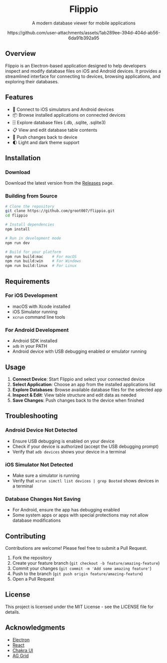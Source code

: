 <div align="center">
  <h1>Flippio</h1>
  <p>A modern database viewer for mobile applications</p>
https://github.com/user-attachments/assets/1ab289ee-394d-404d-ab56-6da91b392a95

</div>

## Overview

Flippio is an Electron-based application designed to help developers inspect and modify database files on iOS and Android devices. It provides a streamlined interface for connecting to devices, browsing applications, and exploring their databases.

## Features

- 📱 Connect to iOS simulators and Android devices
- 📦 Browse installed applications on connected devices
- 🗄️ Explore database files (.db, .sqlite, .sqlite3)
- 📋 View and edit database table contents
- 🔄 Push changes back to device
- 🌓 Light and dark theme support

## Installation

### Download

Download the latest version from the [Releases](https://github.com/groot007/flippio/releases) page.

### Building from Source

```bash
# Clone the repository
git clone https://github.com/groot007/flippio.git
cd flippio

# Install dependencies
npm install

# Run in development mode
npm run dev

# Build for your platform
npm run build:mac    # For macOS
npm run build:win    # For Windows
npm run build:linux  # For Linux
```

## Requirements

### For iOS Development
- macOS with Xcode installed
- iOS Simulator running
- `xcrun` command line tools

### For Android Development
- Android SDK installed
- `adb` in your PATH
- Android device with USB debugging enabled or emulator running

## Usage

1. **Connect Device**: Start Flippio and select your connected device
2. **Select Application**: Choose an app from the installed applications list
3. **Explore Databases**: Browse available database files for the selected app
4. **Inspect & Edit**: View table structure and edit data as needed
5. **Save Changes**: Push changes back to the device when finished

## Troubleshooting

### Android Device Not Detected
- Ensure USB debugging is enabled on your device
- Check if your device is authorized (accept the USB debugging prompt)
- Verify that `adb devices` shows your device in a terminal

### iOS Simulator Not Detected
- Make sure a simulator is running
- Verify that `xcrun simctl list devices | grep Booted` shows devices in a terminal

### Database Changes Not Saving
- For Android, ensure the app has debugging enabled
- Some system apps or apps with special protections may not allow database modifications

## Contributing

Contributions are welcome! Please feel free to submit a Pull Request.

1. Fork the repository
2. Create your feature branch (`git checkout -b feature/amazing-feature`)
3. Commit your changes (`git commit -m 'Add some amazing feature'`)
4. Push to the branch (`git push origin feature/amazing-feature`)
5. Open a Pull Request

## License

This project is licensed under the MIT License - see the LICENSE file for details.

## Acknowledgments

- [Electron](https://www.electronjs.org/)
- [React](https://reactjs.org/)
- [Chakra UI](https://chakra-ui.com/)
- [AG Grid](https://www.ag-grid.com/)
